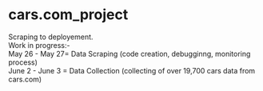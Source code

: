 # cars.com_project
Scraping to deployement. <br>
Work in progress:-<br>
May 26 - May 27= Data Scraping (code creation, debugginng, monitoring process)<br>
June 2 - June 3 = Data Collection (collecting of over 19,700 cars data from cars.com)<br>
